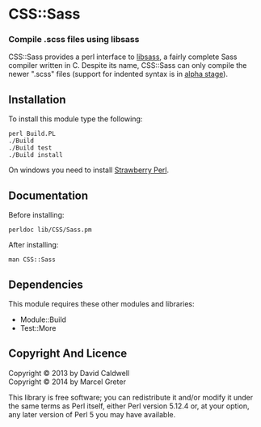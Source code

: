 CSS::Sass
=========

### Compile .scss files using libsass

CSS::Sass provides a perl interface to [libsass][1], a fairly complete
Sass compiler written in C. Despite its name, CSS::Sass can only
compile the newer ".scss" files (support for indented syntax is in
[alpha stage][2]).

[1]: https://github.com/hcatlin/libsass
[2]: https://github.com/hcatlin/libsass/issues/16

Installation
------------

To install this module type the following:

    perl Build.PL
    ./Build
    ./Build test
    ./Build install

On windows you need to install [Strawberry Perl](http://strawberryperl.com/).

Documentation
-------------

Before installing:

    perldoc lib/CSS/Sass.pm

After installing:

    man CSS::Sass

Dependencies
------------

This module requires these other modules and libraries:

  * Module::Build
  * Test::More

Copyright And Licence
---------------------

Copyright © 2013 by David Caldwell  
Copyright © 2014 by Marcel Greter

This library is free software; you can redistribute it and/or modify
it under the same terms as Perl itself, either Perl version 5.12.4 or,
at your option, any later version of Perl 5 you may have available.
